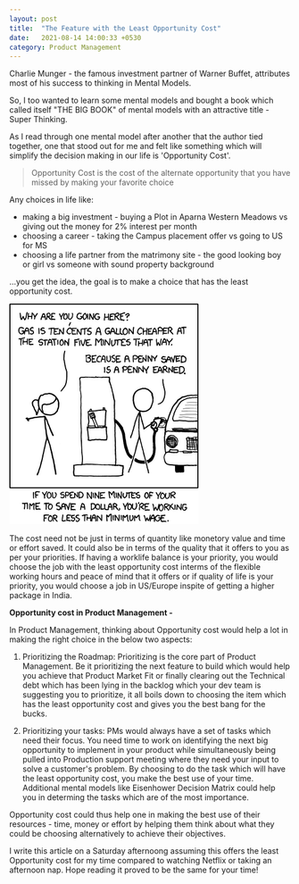 ```yaml
---
layout: post
title:  "The Feature with the Least Opportunity Cost"
date:   2021-08-14 14:00:33 +0530
category: Product Management
---
```

Charlie Munger - the famous investment partner of Warner Buffet, attributes most of his success to thinking in Mental Models.

So, I too wanted to learn some mental models and bought a book which called itself "THE BIG BOOK" of mental models with an attractive title - Super Thinking.

As I read through one mental model after another that the author tied together, one that stood out for me and felt like something which will simplify the decision making in our life is 'Opportunity Cost'. 

> Opportunity Cost is the cost of the alternate opportunity that you have missed by making your favorite choice

Any choices in life like:

 * making a big investment - buying a Plot in Aparna Western Meadows vs giving out the money for 2% interest per month
 * choosing a career - taking the Campus placement offer vs going to US for MS
 * choosing a life partner from the matrimony site - the good looking boy or girl vs someone with sound property background

...you get the idea, the goal is to make a choice that has the least opportunity cost. 

![img](/images/oppcost.png)

The cost need not be just in terms of quantity like monetory value and time or effort saved. It could also be in terms of the quality that it offers to you as per your priorities. If having a worklife balance is your priority, you would choose the job with the least opportunity cost interms of the flexible working hours and peace of mind that it offers or if quality of life is your priority, you would choose a job in US/Europe inspite of getting a higher package in India.

**Opportunity cost in Product Management -**

In Product Management, thinking about Opportunity cost would help a lot in making the right choice in the below two aspects:

1. Prioritizing the Roadmap: Prioritizing is the core part of Product Management. Be it prioritizing the next feature to build which would help you achieve that Product Market Fit or finally clearing out the Technical debt which has been lying in the backlog which your dev team is suggesting you to prioritize, it all boils down to choosing the item which has the least opportunity cost and gives you the best bang for the bucks.

2. Prioritizing your tasks: PMs would always have a set of tasks which need their focus. You need time to work on identifying the next big opportunity to implement in your product while simultaneously being pulled into Production support meeting where they need your input to solve a customer's problem. By choosing to do the task which will have the least opportunity cost, you make the best use of your time. Additional mental models like Eisenhower Decision Matrix could help you in determing the tasks which are of the most importance.

Opportunity cost could thus help one in making the best use of their resources - time, money or effort by helping them think about what they could be choosing alternatively to achieve their objectives. 

I write this article on a Saturday afternoong assuming this offers the least Opportunity cost for my time compared to watching Netflix or taking an afternoon nap. Hope reading it proved to be the same for your time!
